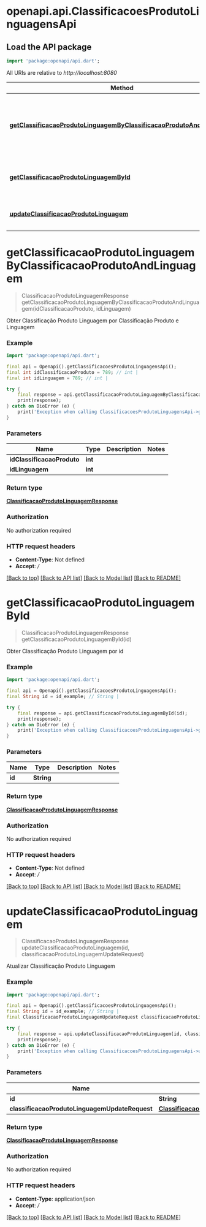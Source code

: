 # openapi.api.ClassificacoesProdutoLinguagensApi

## Load the API package
```dart
import 'package:openapi/api.dart';
```

All URIs are relative to *http://localhost:8080*

Method | HTTP request | Description
------------- | ------------- | -------------
[**getClassificacaoProdutoLinguagemByClassificacaoProdutoAndLinguagem**](ClassificacoesProdutoLinguagensApi.md#getclassificacaoprodutolinguagembyclassificacaoprodutoandlinguagem) | **GET** /priv/classificacoesProdutoLinguagens | Obter Classificação Produto Linguagem por Classificação Produto e Linguagem
[**getClassificacaoProdutoLinguagemById**](ClassificacoesProdutoLinguagensApi.md#getclassificacaoprodutolinguagembyid) | **GET** /priv/classificacoesProdutoLinguagens/{id} | Obter Classificação Produto Linguagem por id
[**updateClassificacaoProdutoLinguagem**](ClassificacoesProdutoLinguagensApi.md#updateclassificacaoprodutolinguagem) | **PUT** /priv/classificacoesProdutoLinguagens/{id} | Atualizar Classificação Produto Linguagem


# **getClassificacaoProdutoLinguagemByClassificacaoProdutoAndLinguagem**
> ClassificacaoProdutoLinguagemResponse getClassificacaoProdutoLinguagemByClassificacaoProdutoAndLinguagem(idClassificacaoProduto, idLinguagem)

Obter Classificação Produto Linguagem por Classificação Produto e Linguagem

### Example
```dart
import 'package:openapi/api.dart';

final api = Openapi().getClassificacoesProdutoLinguagensApi();
final int idClassificacaoProduto = 789; // int | 
final int idLinguagem = 789; // int | 

try {
    final response = api.getClassificacaoProdutoLinguagemByClassificacaoProdutoAndLinguagem(idClassificacaoProduto, idLinguagem);
    print(response);
} catch on DioError (e) {
    print('Exception when calling ClassificacoesProdutoLinguagensApi->getClassificacaoProdutoLinguagemByClassificacaoProdutoAndLinguagem: $e\n');
}
```

### Parameters

Name | Type | Description  | Notes
------------- | ------------- | ------------- | -------------
 **idClassificacaoProduto** | **int**|  | 
 **idLinguagem** | **int**|  | 

### Return type

[**ClassificacaoProdutoLinguagemResponse**](ClassificacaoProdutoLinguagemResponse.md)

### Authorization

No authorization required

### HTTP request headers

 - **Content-Type**: Not defined
 - **Accept**: */*

[[Back to top]](#) [[Back to API list]](../README.md#documentation-for-api-endpoints) [[Back to Model list]](../README.md#documentation-for-models) [[Back to README]](../README.md)

# **getClassificacaoProdutoLinguagemById**
> ClassificacaoProdutoLinguagemResponse getClassificacaoProdutoLinguagemById(id)

Obter Classificação Produto Linguagem por id

### Example
```dart
import 'package:openapi/api.dart';

final api = Openapi().getClassificacoesProdutoLinguagensApi();
final String id = id_example; // String | 

try {
    final response = api.getClassificacaoProdutoLinguagemById(id);
    print(response);
} catch on DioError (e) {
    print('Exception when calling ClassificacoesProdutoLinguagensApi->getClassificacaoProdutoLinguagemById: $e\n');
}
```

### Parameters

Name | Type | Description  | Notes
------------- | ------------- | ------------- | -------------
 **id** | **String**|  | 

### Return type

[**ClassificacaoProdutoLinguagemResponse**](ClassificacaoProdutoLinguagemResponse.md)

### Authorization

No authorization required

### HTTP request headers

 - **Content-Type**: Not defined
 - **Accept**: */*

[[Back to top]](#) [[Back to API list]](../README.md#documentation-for-api-endpoints) [[Back to Model list]](../README.md#documentation-for-models) [[Back to README]](../README.md)

# **updateClassificacaoProdutoLinguagem**
> ClassificacaoProdutoLinguagemResponse updateClassificacaoProdutoLinguagem(id, classificacaoProdutoLinguagemUpdateRequest)

Atualizar Classificação Produto Linguagem

### Example
```dart
import 'package:openapi/api.dart';

final api = Openapi().getClassificacoesProdutoLinguagensApi();
final String id = id_example; // String | 
final ClassificacaoProdutoLinguagemUpdateRequest classificacaoProdutoLinguagemUpdateRequest = ; // ClassificacaoProdutoLinguagemUpdateRequest | 

try {
    final response = api.updateClassificacaoProdutoLinguagem(id, classificacaoProdutoLinguagemUpdateRequest);
    print(response);
} catch on DioError (e) {
    print('Exception when calling ClassificacoesProdutoLinguagensApi->updateClassificacaoProdutoLinguagem: $e\n');
}
```

### Parameters

Name | Type | Description  | Notes
------------- | ------------- | ------------- | -------------
 **id** | **String**|  | 
 **classificacaoProdutoLinguagemUpdateRequest** | [**ClassificacaoProdutoLinguagemUpdateRequest**](ClassificacaoProdutoLinguagemUpdateRequest.md)|  | 

### Return type

[**ClassificacaoProdutoLinguagemResponse**](ClassificacaoProdutoLinguagemResponse.md)

### Authorization

No authorization required

### HTTP request headers

 - **Content-Type**: application/json
 - **Accept**: */*

[[Back to top]](#) [[Back to API list]](../README.md#documentation-for-api-endpoints) [[Back to Model list]](../README.md#documentation-for-models) [[Back to README]](../README.md)

